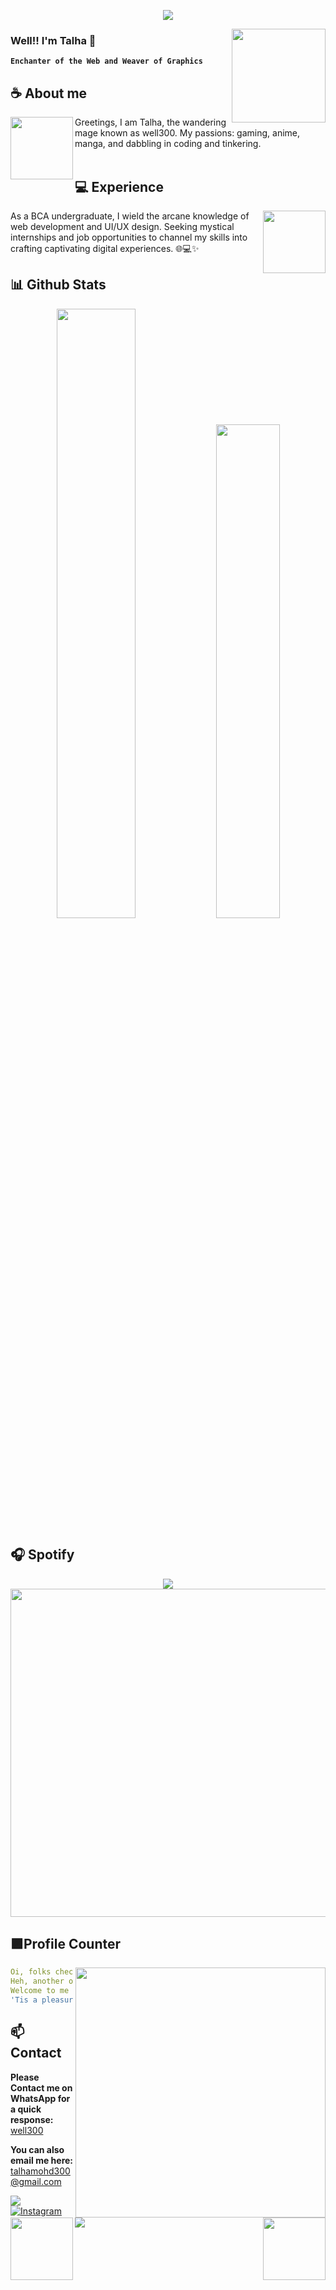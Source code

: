 <div align="center">
	
![](https://typograssy.deno.dev/api?text=ウェル300は秘密の宝です。!&l0=none&l1=8a2be2&l2=9370db&l3=ba55d3&l4=d8bfd8&bg=none&frame=none&speed=100&comment=)

</div>
<a href="https://talha-300.vercel.app/">
  <img align="right" width="150" src="https://i.pinimg.com/originals/66/36/d3/6636d37ba22a391c6353b1436a81f656.gif">
</a>


### **Well!! I'm Talha 🔮**

**`Enchanter of the Web and Weaver of Graphics`** 

## **☕ About me**
<a href="https://github.com/well300"><img align="left" width="100" src="https://i.pinimg.com/originals/58/61/e5/5861e50201592def2f861e910120fff6.png"></a>
Greetings, I am Talha, the wandering mage known as well300. My passions: gaming, anime, manga, and dabbling in coding and tinkering.
<br><br>

## **💻 Experience**
<a href="https://github.com/well300">
<img align="right" width="100" src="https://i.giphy.com/media/LLsUNd14gwSkSLYTcR/giphy.webp"></a>
As a BCA undergraduate, I wield the arcane knowledge of web development and UI/UX design. Seeking mystical internships and job opportunities to channel my skills into crafting captivating digital experiences. 🌐💻✨


## **📊 Github Stats**
<p align="center">
  <img width="50%" src="https://github-readme-stats.vercel.app/api?username=well300&show_icons=true&count_private=true&theme=react-dark&hide_border=true&bg_color=0d1117" />
  <img width="45%" src="https://github-readme-stats.vercel.app/api/top-langs/?username=well300&show_icons=true&count_private=true&theme=react-dark&hide_border=true&bg_color=0d1117&layout=compact" />
</p>



## **🎧 Spotify**
<p align="center">
  <a href="https://spotify-github-profile.vercel.app/api/view?uid=z8vtap612j1ajql4wsyhl074i&redirect=true">
    <img src="https://spotify-github-profile.vercel.app/api/view?uid=z8vtap612j1ajql4wsyhl074i&cover_image=true&theme=default&show_offline=true&background_color=4e3f68&interchange=false&bar_color_cover=true">
  </a>
  <a href="https://open.spotify.com/user/z8vtap612j1ajql4wsyhl074i?si=6962aa5c8435476f">
    <img width="525" src="https://spotify-recently-played-readme.vercel.app/api?user=z8vtap612j1ajql4wsyhl074i">
  </a>
</p>


## **🟪Profile Counter**
<a href="https://www.instagram.com/ig_well300/"><img align="right" width=400 src="https://moe-counter.glitch.me/get/@well300?theme=rule34"></a>
<a href="https://github.com/well300"><img align="left" width="100" src="https://airnfts.s3.amazonaws.com/nft-images/20210523/Nyan_Cat_001_1621787176842.gif"></a>

```yaml
Oi, folks checkin' out me profile, eh?
Heh, another one of ya caught by me charm, aye?
Welcome to me den, enjoy yer stay! *clenches fist*
'Tis a pleasure to have ye wanderin' 'round me world!
```
<!-- <br><br><br><br> -->
## **📫 Contact**
<a href="https://github.com/well300"><img align="right" width="100"
src="https://animesher.com/orig/1/135/1356/13560/animesher.com_evolution-manga-haunter-1356099.gif" /></a>
**Please Contact me on WhatsApp for a quick response:** [well300](https://api.whatsapp.com/send/?phone=917842346461&text=Hello%20Well300!%20%F0%9F%8D%B7&type=phone_number&app_absent=0)

**You can also email me here:** talhamohd300@gmail.com

<!--<a href="https://github.com/Meghna-DAS/github-profile-views-counter"><img src="https://komarev.com/ghpvc/?username=well300">-->
[![](https://img.shields.io/github/followers/well300?label=Followers&style=social&color=purple)](https://github.com/well300)
[![Instagram](https://img.shields.io/badge/Instagram-ig_well300-purple?logo=instagram&logoColor=white)](https://www.instagram.com/ig_well300/)
[![](https://img.shields.io/badge/Mail-D14836?logo=gmail&logoColor=white&color=purple)](mailto:talhamohd300@gmail.com)

